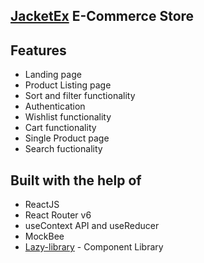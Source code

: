 ## [JacketEx](https://jacket-ex-react.netlify.app/) E-Commerce Store

## Features

- Landing page
- Product Listing page
- Sort and filter functionality
- Authentication
- Wishlist functionality
- Cart functionality
- Single Product page
- Search fuctionality

## Built with the help of

- ReactJS
- React Router v6
- useContext API and useReducer
- MockBee
- [Lazy-library](https://lazylibrary.netlify.app/) - Component Library
